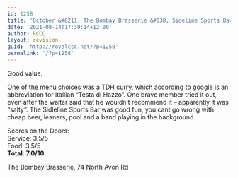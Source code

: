 ```yaml
---
id: 1258
title: 'October &#8211; The Bombay Brasserie &#038; Sideline Sports Bar'
date: '2021-08-14T17:39:14+12:00'
author: RCCC
layout: revision
guid: 'http://royalccc.net/?p=1258'
permalink: '/?p=1258'
---
```


Good value.

One of the menu choices was a TDH curry, which according to google is an abbreviation for itallian “Testa di Hazzo”. One brave member tried it out, even after the waiter said that he wouldn’t recommend it – apparently it was “salty”. The Sidleline Sports Bar was good fun, you cant go wrong with cheap beer, leaners, pool and a band playing in the background

Scores on the Doors:  
Service: 3.5/5  
Food: 3.5/5  
**Total: 7.0/10**

The Bombay Brasserie, 74 North Avon Rd